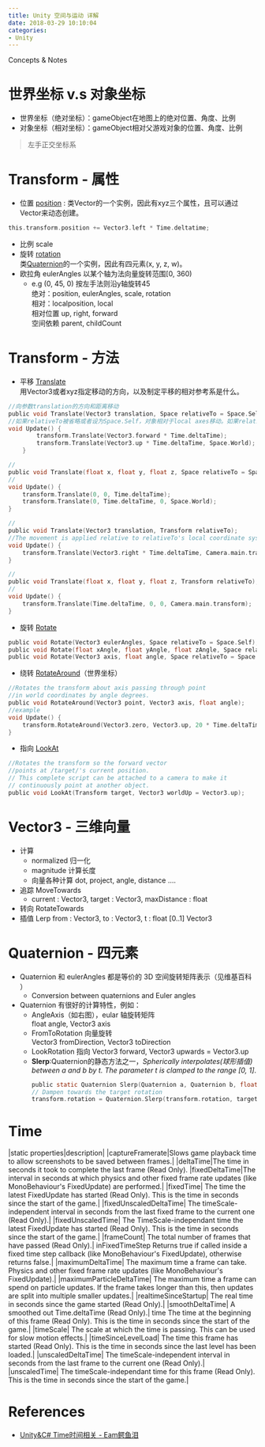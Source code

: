 ```yaml
---
title: Unity 空间与运动 详解
date: 2018-03-29 10:10:04
categories:
- Unity
---
```

Concepts & Notes

# 世界坐标 v.s 对象坐标
- 世界坐标（绝对坐标）：gameObject在地图上的绝对位置、角度、比例
- 对象坐标（相对坐标）：gameObject相对父游戏对象的位置、角度、比例

> 左手正交坐标系

# Transform - 属性
- 位置 [position](https://docs.unity3d.com/ScriptReference/Transform-position.html) : 类Vector的一个实例，因此有xyz三个属性，且可以通过Vector来动态创建。
```c
this.transform.position += Vector3.left * Time.deltatime;
```
- 比例 scale
- 旋转 [rotation](https://docs.unity3d.com/ScriptReference/Transform-rotation.html)   
类[Quaternion](https://docs.unity3d.com/ScriptReference/Quaternion.html)的一个实例，因此有四元素(x, y, z, w)。
- 欧拉角 eulerAngles 以某个轴为法向量旋转范围[0, 360)
    + e.g (0, 45, 0) 按左手法则沿y轴旋转45  
绝对：position, eulerAngles, scale, rotation  
相对：localposition, local  
相对位置 up, right, forward  
空间依赖 parent, childCount  

# Transform - 方法
- 平移 [Translate](https://docs.unity3d.com/ScriptReference/Transform.Translate.html)   
用Vector3或者xyz指定移动的方向，以及制定平移的相对参考系是什么。
```c
//向参数translation的方向和距离移动
public void Translate(Vector3 translation, Space relativeTo = Space.Self);
//如果relativeTo被省略或者设为Space.Self，对象相对于local axes移动。如果relativeTo设置为Space.World，对象相对于世界坐标系移动
void Update() {
        transform.Translate(Vector3.forward * Time.deltaTime);
        transform.Translate(Vector3.up * Time.deltaTime, Space.World);
    }

//
public void Translate(float x, float y, float z, Space relativeTo = Space.Self);
//
void Update() {
    transform.Translate(0, 0, Time.deltaTime);
    transform.Translate(0, Time.deltaTime, 0, Space.World);
}

//
public void Translate(Vector3 translation, Transform relativeTo);
//The movement is applied relative to relativeTo's local coordinate system. If relativeTo is null, the movement is applied relative to the world coordinate system.
void Update() {
    transform.Translate(Vector3.right * Time.deltaTime, Camera.main.transform);
}

//
public void Translate(float x, float y, float z, Transform relativeTo);
//
void Update() {
    transform.Translate(Time.deltaTime, 0, 0, Camera.main.transform);
}
```

- 旋转 [Rotate](https://docs.unity3d.com/ScriptReference/Vector3.html)
```c
public void Rotate(Vector3 eulerAngles, Space relativeTo = Space.Self);
public void Rotate(float xAngle, float yAngle, float zAngle, Space relativeTo = Space.Self);
public void Rotate(Vector3 axis, float angle, Space relativeTo = Space.Self);
```

- 绕转 [RotateAround](https://docs.unity3d.com/ScriptReference/Transform.RotateAround.html)（世界坐标）
```c
//Rotates the transform about axis passing through point 
//in world coordinates by angle degrees.
public void RotateAround(Vector3 point, Vector3 axis, float angle);
//example
void Update() {
    transform.RotateAround(Vector3.zero, Vector3.up, 20 * Time.deltaTime);
}
```
- 指向 [LookAt](https://docs.unity3d.com/ScriptReference/Transform.LookAt.html)
```c
//Rotates the transform so the forward vector 
//points at /target/'s current position.
// This complete script can be attached to a camera to make it
// continuously point at another object.
public void LookAt(Transform target, Vector3 worldUp = Vector3.up);
```

# Vector3 - 三维向量
- 计算
    + normalized 归一化
    +  magnitude 计算长度
    +  向量各种计算 dot, project, angle, distance ….
- 追踪 MoveTowards
    + current : Vector3, target : Vector3, maxDistance : float
- 转向 RotateTowards
- 插值 Lerp
from : Vector3, to : Vector3, t : float [0..1]
Vector3

# Quaternion - 四元素
- Quaternion 和 eulerAngles 都是等价的 3D 空间旋转矩阵表示（见维基百科 ）
    + Conversion between quaternions and Euler angles
- Quaternion 有很好的计算特性，例如：
    + AngleAxis（如右图），eular 轴旋转矩阵  
        float angle, Vector3 axis
    + FromToRotation 向量旋转  
        Vector3 fromDirection, Vector3 toDirection
    + LookRotation 指向
        Vector3 forward, Vector3 upwards = Vector3.up
    + **Slerp**:Quaternion的静态方法之一，*Spherically interpolates(球形插值) between a and b by t. The parameter t is clamped to the range [0, 1]*.
        ```c
        public static Quaternion Slerp(Quaternion a, Quaternion b, float t);
        // Dampen towards the target rotation
        transform.rotation = Quaternion.Slerp(transform.rotation, target,  Time.deltaTime * smooth);
        ```

# Time
|static properties|description|
|captureFramerate|Slows game playback time to allow screenshots to be saved between frames.|
|deltaTime|The time in seconds it took to complete the last frame (Read Only).
|fixedDeltaTime|The interval in seconds at which physics and other fixed frame rate updates (like MonoBehaviour's FixedUpdate) are performed.|
|fixedTime|   The time the latest FixedUpdate has started (Read Only). This is the time in seconds since the start of the game.|
|fixedUnscaledDeltaTime|  The timeScale-independent interval in seconds from the last fixed frame to the current one (Read Only).|
|fixedUnscaledTime|   The TimeScale-independant time the latest FixedUpdate has started (Read Only). This is the time in seconds since the start of the game.|
|frameCount|  The total number of frames that have passed (Read Only).|
inFixedTimeStep Returns true if called inside a fixed time step callback (like MonoBehaviour's FixedUpdate), otherwise returns false.|
|maximumDeltaTime|    The maximum time a frame can take. Physics and other fixed frame rate updates (like MonoBehaviour's FixedUpdate).|
|maximumParticleDeltaTime|    The maximum time a frame can spend on particle updates. If the frame takes longer than this, then updates are split into multiple smaller updates.|
|realtimeSinceStartup|    The real time in seconds since the game started (Read Only).|
|smoothDeltaTime| A smoothed out Time.deltaTime (Read Only).|
time    The time at the beginning of this frame (Read Only). This is the time in seconds since the start of the game.|
|timeScale|   The scale at which the time is passing. This can be used for slow motion effects.|
|timeSinceLevelLoad|  The time this frame has started (Read Only). This is the time in seconds since the last level has been loaded.|
|unscaledDeltaTime|   The timeScale-independent interval in seconds from the last frame to the current one (Read Only).|
|unscaledTime|    The timeScale-independant time for this frame (Read Only). This is the time in seconds since the start of the game.|

# References
- [Unity&C# Time时间相关 - Eam鳄鱼泪](https://www.cnblogs.com/caymanlu/p/6361675.html)